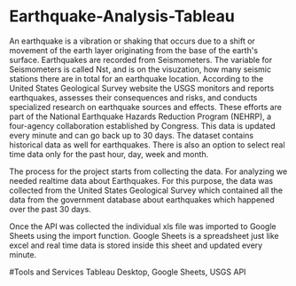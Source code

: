 # Earthquake-Analysis-Tableau

An earthquake is a vibration or shaking that occurs due to a shift or movement of the earth layer originating from the base of the earth's surface. Earthquakes are recorded from Seismometers. The variable for Seismometers is called Nst, and is on the visuzation, how many seismic stations there are in total for an earthquake location. According to the United States Geological Survey website the USGS monitors and reports earthquakes, assesses their consequences and risks, and conducts specialized research on earthquake sources and effects. These efforts are part of the National Earthquake Hazards Reduction Program (NEHRP), a four-agency collaboration established by Congress. This data is updated every minute and can go back up to 30 days. The dataset contains historical data as well for earthquakes. There is also an option to select real time data only for the past hour, day, week and month. 

The process for the project starts from collecting the data. For analyzing we needed realtime data about Earthquakes. For this purpose, the data was collected from the United States Geological Survey which contained all the data from the government database about earthquakes which happened over the past 30 days.

Once the API was collected the individual xls file was imported to Google Sheets using the import function. Google Sheets is a spreadsheet just like excel and real time data is stored inside this sheet and updated every minute.

#Tools and Services
Tableau Desktop, Google Sheets, USGS API

